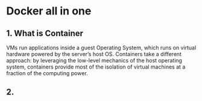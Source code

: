 # Docker all in one

## 1. What is Container
VMs run applications inside a guest Operating System, which runs on virtual hardware powered by the server’s host OS.
Containers take a different approach: by leveraging the low-level mechanics of the host operating system, containers provide most of the isolation of virtual machines at a fraction of the computing power.

## 2.  
